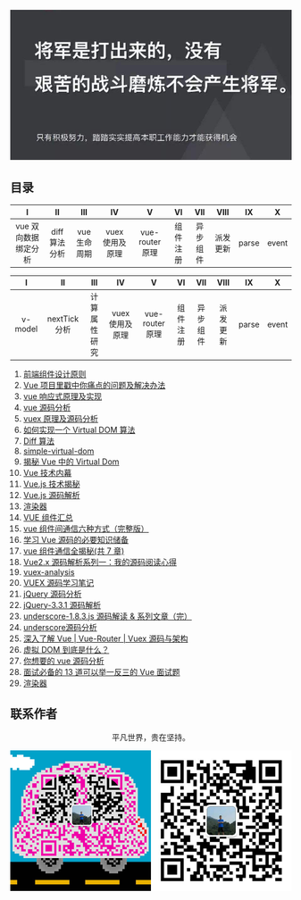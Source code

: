 ![image](./img/timg.jpg)
<br>

## 目录

|          I           |      II      |     III     |       IV        |        V        |    VI    |   VII    |   VIII   |  IX   |   X   |
| :------------------: | :----------: | :---------: | :-------------: | :-------------: | :------: | :------: | :------: | :---: | :---: |
| vue 双向数据绑定分析 | diff算法分析 | vue生命周期 | vuex 使用及原理 | vue-router 原理 | 组件注册 | 异步组件 | 派发更新 | parse | event |


|    I    |      II      |     III      |       IV        |        V        |    VI    |   VII    |   VIII   |  IX   |   X   |
| :-----: | :----------: | :----------: | :-------------: | :-------------: | :------: | :------: | :------: | :---: | :---: |
| v-model | nextTick分析 | 计算属性研究 | vuex 使用及原理 | vue-router 原理 | 组件注册 | 异步组件 | 派发更新 | parse | event |


1. [前端组件设计原则](https://mp.weixin.qq.com/s/ofmfQFAVlTCvKFnZ6A-0_Q)
2. [Vue 项目里戳中你痛点的问题及解决办法](https://juejin.im/post/5b174de8f265da6e410e0b4e)
3. [vue 响应式原理及实现](https://github.com/ftTony/blog/issues/18)
4. [vue 源码分析](https://github.com/muwoo/blogs)
5. [vuex 原理及源码分析](https://github.com/dwqs/blog/issues/58)
6. [如何实现一个 Virtual DOM 算法](https://github.com/livoras/blog/issues/13)
7. [Diff 算法](https://github.com/aooy/blog/issues/2)
8. [simple-virtual-dom](https://github.com/livoras/simple-virtual-dom)
9. [揭秘 Vue 中的 Virtual Dom](https://mp.weixin.qq.com/s/EeN7E8uQS4R_JJloPX8fCQ)
10. [Vue 技术内幕](http://hcysun.me/vue-design/art/)
11. [Vue.js 技术揭秘](https://ustbhuangyi.github.io/vue-analysis/)
12. [Vue.js 源码解析](https://github.com/answershuto/learnVue)
13. [渲染器](http://hcysun.me/vue-design/zh/)
14. [VUE 组件汇总](https://juejin.im/post/5af16a2cf265da0b8636353b)
15. [vue 组件间通信六种方式（完整版）](https://juejin.im/post/5cde0b43f265da03867e78d3)
16. [学习 Vue 源码的必要知识储备](https://juejin.im/post/5ce5565d6fb9a07ed2244513)
17. [vue 组件通信全揭秘(共 7 章)](https://juejin.im/post/5bd97e7c6fb9a022852a71cf)
18. [Vue2.x 源码解析系列一：我的源码阅读心得](https://github.com/lihongxun945/myblog/issues/22)
19. [vuex-analysis](https://github.com/wabish/vuex-analysis)
20. [VUEX 源码学习笔记](https://github.com/DuLinRain/vuex-sourcecode-analysis)
21. [jQuery 源码分析](https://github.com/JsAaron/jQuery)
22. [jQuery-3.3.1 源码解析](https://github.com/AttackXiaoJinJin/jQueryExplain)
23. [underscore-1.8.3.js 源码解读 & 系列文章（完）](https://github.com/lessfish/underscore-analysis)
24. [underscore源码分析](https://yoyoyohamapi.gitbooks.io/undersercore-analysis/content/)
25. [深入了解 Vue | Vue-Router | Vuex 源码与架构](https://github.com/biaochenxuying/vue-family-mindmap)
26. [虚拟 DOM 到底是什么？](https://mp.weixin.qq.com/s/oAlVmZ4Hbt2VhOwFEkNEhw)
27. [你想要的 vue 源码分析](https://github.com/dirkhe1051931999/hjBlog/tree/master/blog-vue-sourcecode-study)
28. [面试必备的 13 道可以举一反三的 Vue 面试题](https://juejin.im/post/5d41eec26fb9a06ae439d29f)
29. [渲染器](http://hcysun.me/vue-design/zh/)

## 联系作者

<div align="center">
    <p>
        平凡世界，贵在坚持。
    </p>
    <img src="./img/contact.png" />
</div>
